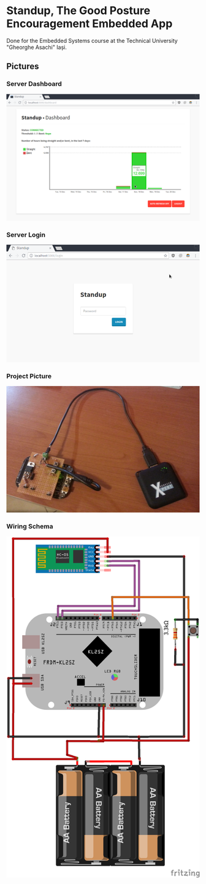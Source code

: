 # Standup, The Good Posture Encouragement Embedded App

Done for the Embedded Systems course at the Technical University "Gheorghe Asachi" Iași.

## Pictures

### Server Dashboard

![Server Dashboard](Pictures/Server%20Dashboard.png)

### Server Login

![Server Login](Pictures/Server%20Login.png)

### Project Picture

![Project Picture](Pictures/Picture%20of%20Project.jpg)

### Wiring Schema

![Wiring Schema](Pictures/Wiring%20Schema.png)

